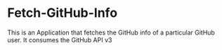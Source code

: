 # Fetch-GitHub-Info
This is an Application that fetches the GitHub info of a particular GitHub user. It consumes the GitHub API v3
